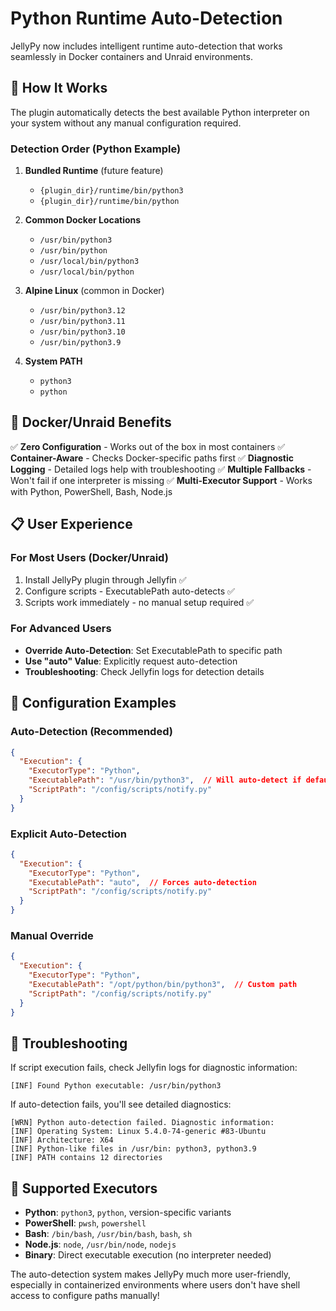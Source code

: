 # Python Runtime Auto-Detection

JellyPy now includes intelligent runtime auto-detection that works seamlessly in Docker containers and Unraid environments.

## 🚀 **How It Works**

The plugin automatically detects the best available Python interpreter on your system without any manual configuration required.

### **Detection Order (Python Example)**

1. **Bundled Runtime** (future feature)
   - `{plugin_dir}/runtime/bin/python3`
   - `{plugin_dir}/runtime/bin/python`

2. **Common Docker Locations**
   - `/usr/bin/python3`
   - `/usr/bin/python`
   - `/usr/local/bin/python3`
   - `/usr/local/bin/python`

3. **Alpine Linux** (common in Docker)
   - `/usr/bin/python3.12`
   - `/usr/bin/python3.11`
   - `/usr/bin/python3.10`
   - `/usr/bin/python3.9`

4. **System PATH**
   - `python3`
   - `python`

## 🐳 **Docker/Unraid Benefits**

✅ **Zero Configuration** - Works out of the box in most containers
✅ **Container-Aware** - Checks Docker-specific paths first
✅ **Diagnostic Logging** - Detailed logs help with troubleshooting
✅ **Multiple Fallbacks** - Won't fail if one interpreter is missing
✅ **Multi-Executor Support** - Works with Python, PowerShell, Bash, Node.js

## 📋 **User Experience**

### **For Most Users (Docker/Unraid)**
1. Install JellyPy plugin through Jellyfin ✅
2. Configure scripts - ExecutablePath auto-detects ✅
3. Scripts work immediately - no manual setup required ✅

### **For Advanced Users**
- **Override Auto-Detection**: Set ExecutablePath to specific path
- **Use "auto" Value**: Explicitly request auto-detection
- **Troubleshooting**: Check Jellyfin logs for detection details

## 🔧 **Configuration Examples**

### **Auto-Detection (Recommended)**
```json
{
  "Execution": {
    "ExecutorType": "Python",
    "ExecutablePath": "/usr/bin/python3",  // Will auto-detect if default
    "ScriptPath": "/config/scripts/notify.py"
  }
}
```

### **Explicit Auto-Detection**
```json
{
  "Execution": {
    "ExecutorType": "Python",
    "ExecutablePath": "auto",  // Forces auto-detection
    "ScriptPath": "/config/scripts/notify.py"
  }
}
```

### **Manual Override**
```json
{
  "Execution": {
    "ExecutorType": "Python",
    "ExecutablePath": "/opt/python/bin/python3",  // Custom path
    "ScriptPath": "/config/scripts/notify.py"
  }
}
```

## 🐛 **Troubleshooting**

If script execution fails, check Jellyfin logs for diagnostic information:

```
[INF] Found Python executable: /usr/bin/python3
```

If auto-detection fails, you'll see detailed diagnostics:
```
[WRN] Python auto-detection failed. Diagnostic information:
[INF] Operating System: Linux 5.4.0-74-generic #83-Ubuntu
[INF] Architecture: X64
[INF] Python-like files in /usr/bin: python3, python3.9
[INF] PATH contains 12 directories
```

## 🌟 **Supported Executors**

- **Python**: `python3`, `python`, version-specific variants
- **PowerShell**: `pwsh`, `powershell`
- **Bash**: `/bin/bash`, `/usr/bin/bash`, `bash`, `sh`
- **Node.js**: `node`, `/usr/bin/node`, `nodejs`
- **Binary**: Direct executable execution (no interpreter needed)

The auto-detection system makes JellyPy much more user-friendly, especially in containerized environments where users don't have shell access to configure paths manually!
